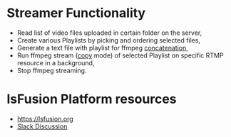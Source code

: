 # Streamer Functionality
- Read list of video files uploaded in certain folder on the server,
- Create various Playlists by picking and ordering selected files,
- Generate a text file with playlist for ffmpeg <a href="https://trac.ffmpeg.org/wiki/Concatenate">concatenation</a>,
- Run ffmpeg stream (<a href="https://ffmpeg.org/ffmpeg.html#Stream-copy">copy</a> mode) of selected Playlist on specific RTMP resource in a background,
- Stop ffmpeg streaming.
# lsFusion Platform resources
- https://lsfusion.org
- <a href="https://slack.lsfusion.org/">Slack Discussion</a>